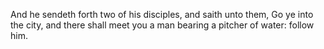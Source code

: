 And he sendeth forth two of his disciples, and saith unto them, Go ye into the city, and there shall meet you a man bearing a pitcher of water: follow him.
